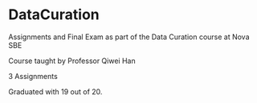 # DataCuration
Assignments and Final Exam as part of the Data Curation course at Nova SBE

Course taught by Professor Qiwei Han

3 Assignments

Graduated with 19 out of 20.
